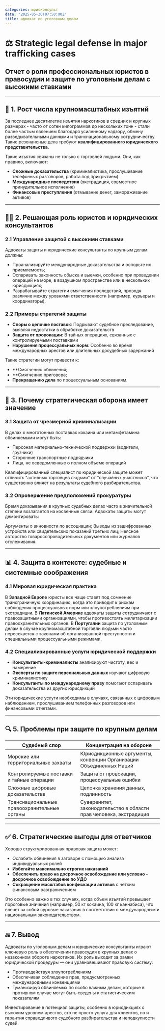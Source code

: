 ```yaml
---
categories: юрисконсульт
date: "2025-05-30T07:50:00Z"
title: адвокат по уголовным делам
---
```

# ⚖️ **Strategic legal defense in major trafficking cases**

## Отчет о роли профессиональных юристов в правосудии и защите по уголовным делам с высокими ставками

---

## 🧭 1. **Рост числа крупномасштабных изъятий**

За последнее десятилетие изъятия наркотиков в средних и крупных размерах - часто от сотен килограммов до нескольких тонн - стали более частым явлением благодаря усиленному надзору, обмену разведывательными данными и транснациональному сотрудничеству. Такие резонансные дела требуют **квалифицированного юридического представительства**.

Такие изъятия связаны не только с торговлей людьми. Они, как правило, включают:

* **Сложные доказательства** (криминалистика, прослушивание телефонных разговоров, работа под прикрытием)
* **Международные последствия** (экстрадиция, совместное принудительное исполнение)
* **Финансовые преступления** (отмывание денег, замораживание активов)

---

## 🧑‍⚖️ 2. **Решающая роль юристов и юридических консультантов**

### 2.1 **Управление защитой с высокими ставками**

Адвокаты защиты и юридические консультанты по крупным делам должны:

* Проанализируйте международные доказательства и оспорьте их приемлемость;
* Оспаривать законность обыска и выемки, особенно при проведении операций на море, в воздушном пространстве или в нескольких юрисдикциях;
* Разрабатывайте стратегии смягчения последствий, проводя различие между уровнями ответственности (например, курьеры и координаторы).

### 2.2 **Примеры стратегий защиты**

* **Споры о цепочке поставок**: Подрывают судебное преследование, выявляя недостатки в обработке доказательств
* **Защита от провокации**: В тайных операциях, связанных с контролируемыми поставками
* **Нарушения процессуальных норм**: Особенно во время международных арестов или длительных досудебных задержаний

Такие стратегии могут привести к:

* **Смягчению обвинения;
* **Смягчению приговора;
* **Прекращению дела** по процессуальным основаниям.

---

## 🧠 3. **Почему стратегическая оборона имеет значение**

### 3.1 **Защита от чрезмерной криминализации**

В делах о многотонных поставках кокаина или метамфетамина обвиняемыми могут быть:

* Персонал материально-технической поддержки (водители, грузчики)
* Сторонние транспортные подрядчики
* Лица, не осведомленные о полном объеме операций

Квалифицированный специалист по юридической защите может отличить "активных торговцев людьми" от "случайных участников", что существенно влияет на результаты судебного разбирательства.

### 3.2 **Опровержение предположений прокуратуры**

Бремя доказывания в крупных судебных делах часто в значительной степени возлагается на косвенные связи. Адвокаты защиты могут демонтировать:

Аргументы о виновности по ассоциации;
Выводы из зашифрованных устройств или свидетельских показаний третьих лиц;
Неясное авторство товаросопроводительных документов или журналов отслеживания.

---

## 📊 4. **Защита в контексте: судебные и системные соображения**

### 4.1 **Мировая юридическая практика**

В **Западной Европе** юристы все чаще ставят под сомнение трансграничную координацию, когда это приводит к рискам соблюдения процессуальных норм или злоупотреблениям при экстрадиции.
В **Латинской Америке** адвокаты защиты сотрудничают с правозащитными организациями, чтобы противостоять милитаризации правоохранительных органов.
В **Португалии** защита по уголовным делам в случае крупномасштабной торговли людьми часто пересекается с законами об организованной преступности и специальными процессуальными режимами.


### 4.2 **Специализированные услуги юридической поддержки**

* **Консультанты-криминалисты** анализируют чистоту, вес и намерение
* **Эксперты по защите персональных данных** изучают цифровую криминалистику
* **Консультанты по международному праву** помогают оспаривать доказательства из других юрисдикций

Эти юридические услуги необходимы в случаях, связанных с цифровым наблюдением, прослушиванием телефонных разговоров или финансовыми отчетами.

---

## 🔍 5. **Проблемы при защите по крупным делам**

| Судебный спор                          | Концентрация на обороне                              |
| ---------------------------------------- | ------------------------------------------ |
| Морские или территориальные захваты         | Юрисдикционные аргументы, конвенции Организации Объединенных Наций   |
| Контролируемые поставки и тайные операции | Защита от провокации, процессуальные ошибки      |
| Сложные цифровые доказательства                 | Цепочка хранения данных, подлинность        |
| Транснациональные правоохранительные органы            | Суверенитет, законодательство в области прав человека, экстрадиция |

---

## ✅ 6. **Стратегические выгоды для ответчиков**

Хорошо структурированная правовая защита может:

* Ослабить обвинения в заговоре с помощью анализа индивидуальных ролей
* **Избегайте максимально строгих наказаний**
* **Обеспечить право на досрочное освобождение или условно - досрочное освобождение по УДО**
* **Сокращение масштабов конфискации активов** с четким финансовым разграничением

Это особенно важно в тех случаях, когда объем изъятий превышает пороговые значения (например, 50 кг кокаина, 100 кг каннабиса), что влечет за собой суровые наказания в соответствии с международным и национальным законодательством.

---

## 🔚 7. **Вывод**

Адвокаты по уголовным делам и юридические консультанты играют ключевую роль в обеспечении правосудия в крупных делах о незаконном обороте наркотиков. Их роль выходит за рамки юридической процедуры — они уравновешивают правовую систему:

* Противодействуя злоупотреблениям
* Обеспечивая соблюдение прав, предусмотренных международными конвенциями
* Гуманизируя обвиняемых по особо важным делам, которые в противном случае могут быть сведены к статистическим показателям

Инвестирование в потенциал защиты, особенно в юрисдикциях с высоким уровнем арестов, это не просто услуга для клиентов, но и гарантия справедливого судебного разбирательства и неподкупности судей.
